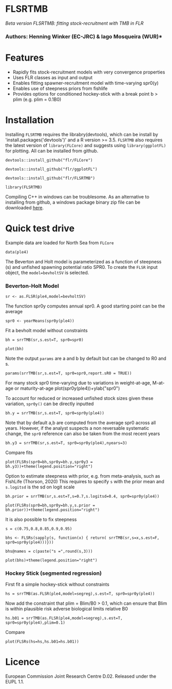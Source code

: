 # FLSRTMB

*Beta version FLSRTMB: fitting stock-recruitment with TMB in FLR*  

### Authors: Henning Winker (EC-JRC) & Iago Mosqueira (WUR)*

# Features
+ Rapidly fits stock-recruitment models with very convergence properties 
+ Uses FLR classes as input and output 
+ Enables fitting spawner-recruitment model with time-varying spr0(y)  
+ Enables use of steepness priors from fishlife
+ Provides options for conditioned hockey-stick with a break point b > plim (e.g. plim = 0.1B0) 

# Installation
Installing `FLSRTMB` requires the librabry(devtools), which can be install by 'install.packages('devtools')' and a R version >= 3.5. `FLSRTMB` also requires the latest version of `library(FLCore)` and suggests using `library(ggplotFL)` for plotting. All can be installed from github.

`devtools::install_github("flr/FLCore")`

`devtools::install_github("flr/ggplotFL")`

`devtools::install_github("flr/FLSRTMB")`

`library(FLSRTMB)`

Compiling C++ in windows can be troublesome. As an alternative to installing from github, a windows package binary zip file can be downloaded [here](https://github.com/flr/FLSRTMB/tree/main/BinaryPackage/win).

# Quick test drive

Example data are loaded for North Sea from `FLCore`

`data(ple4)`

The Beverton and Holt model is parameterized as a function of steepness (s) and unfished spawning potential ratio SPR0.
To create the `FLSR` input object, the `model=bevholtSV` is selected. 

### Beverton-Holt Model

`sr <- as.FLSR(ple4,model=bevholtSV)`

The function spr0y computes annual spr0. A good starting point can be the average  

`spr0 <- yearMeans(spr0y(ple4))`

Fit a bevholt model without constraints 

`bh = srrTMB(sr,s.est=T, spr0=spr0)`

`plot(bh)`

Note the output `params` are a and b by default but can be changed to R0 and s.

`params(srrTMB(sr,s.est=T, spr0=spr0,report.sR0 = TRUE))`


For many stock spr0 time-varying due to variations in weight-at-age, M-at-age or maturity-at-age 
plot(spr0y(ple4))+ylab("spr0")

To account for reduced or increased unfished stock sizes given these variation, `spr0y()` can be directly inputted

`bh.y = srrTMB(sr,s.est=T, spr0=spr0y(ple4))`

Note that by default a,b are computed from the average spr0 across all years. However, if the analyst suspects a non reversable systematic change, the `spr0` reference can also be taken from the most recent years

`bh.y3 = srrTMB(sr,s.est=T, spr0=spr0y(ple4),nyears=3)`

Compare fits 

`plot(FLSRs(spr0=bh,spr0y=bh.y,spr0y3 = bh.y3))+theme(legend.position="right")`

Option to estimate steepness with prior, e.g. from meta-analysis, such as FishLife (Thorson, 2020)
This requires to specify `s` with the  prior mean and `s.logitsd` is the sd on logit scale 

`bh.prior = srrTMB(sr,s.est=T,s=0.7,s.logitsd=0.4, spr0=spr0y(ple4))`

`plot(FLSRs(spr0=bh,spr0y=bh.y,s.prior = bh.prior))+theme(legend.position="right")`

It is also possible to fix steepness

`s = c(0.75,0.8,0.85,0.9,0.95)`

`bhs <- FLSRs(sapply(s, function(x) { return( srrTMB(sr,s=x,s.est=F, spr0=spr0y(ple4)))}))`

`bhs@names = c(paste("s =",round(s,3)))`

`plot(bhs)+theme(legend.position="right")`

### Hockey Stick (segmented regression)

First fit a simple hockey-stick without constraints 

`hs = srrTMB(as.FLSR(ple4,model=segreg),s.est=T, spr0=spr0y(ple4))`

Now add the constraint that plim = Blim/B0 > 0.1, which can ensure that Blim is within plausible risk adverse biological limits relative B0

`hs.b01 = srrTMB(as.FLSR(ple4,model=segreg),s.est=T, spr0=spr0y(ple4),plim=0.1)`

Compare

`plot(FLSRs(hs=hs,hs.b01=hs.b01))`

# Licence

European Commission Joint Research Centre D.02. Released under the EUPL 1.1.


